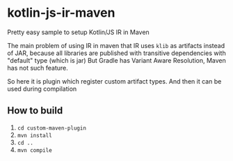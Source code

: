 # kotlin-js-ir-maven
Pretty easy sample to setup Kotlin/JS IR in Maven

The main problem of using IR in maven that IR uses `klib` as artifacts instead of JAR, because all libraries are published with transitive dependencies with "default" type (which is jar)
But Gradle has Variant Aware Resolution, Maven has not such feature.

So here it is plugin which register custom artifact types. And then it can be used during compilation

## How to build
1. `cd custom-maven-plugin`
2. `mvn install`
3. `cd ..`
3. `mvn compile`
